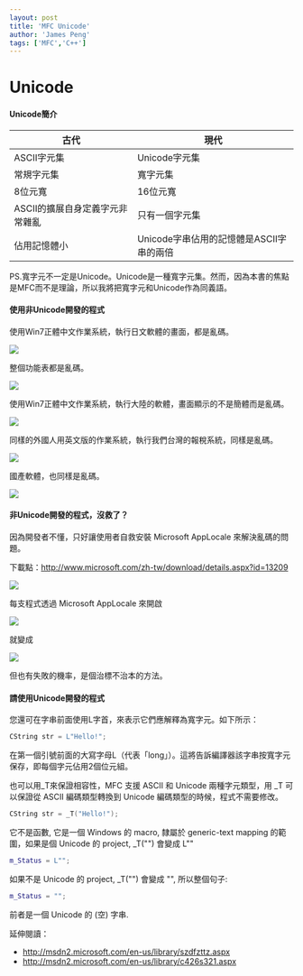 ```yaml
---
layout: post
title: 'MFC Unicode'
author: 'James Peng'
tags: ['MFC','C++']
---
```



# Unicode

#### Unicode簡介


| 古代 | 現代 |
| -- | -- |
| ASCII字元集 | Unicode字元集 |
| 常規字元集 | 寬字元集 |
| 8位元寬 | 16位元寬 |
| ASCII的擴展自身定義字元非常雜亂 | 只有一個字元集 |
| 佔用記憶體小 | Unicode字串佔用的記憶體是ASCII字串的兩倍 |


PS.寬字元不一定是Unicode。Unicode是一種寬字元集。然而，因為本書的焦點是MFC而不是理論，所以我將把寬字元和Unicode作為同義語。

#### 使用非Unicode開發的程式

使用Win7正體中文作業系統，執行日文軟體的畫面，都是亂碼。

![](http://i.imgur.com/gE2jcvV.jpg)

整個功能表都是亂碼。

![](http://i.imgur.com/hNMRfV4.jpg)

使用Win7正體中文作業系統，執行大陸的軟體，畫面顯示的不是簡體而是亂碼。

![](http://i.imgur.com/HjbntTu.png)

同樣的外國人用英文版的作業系統，執行我們台灣的報稅系統，同樣是亂碼。

![](http://i.imgur.com/VcgP2wI.png)

國產軟體，也同樣是亂碼。

![](http://i.imgur.com/LSvkLFn.jpg)

#### 非Unicode開發的程式，沒救了？

因為開發者不懂，只好讓使用者自救安裝 Microsoft AppLocale 來解決亂碼的問題。

下載點：http://www.microsoft.com/zh-tw/download/details.aspx?id=13209

![](http://i.imgur.com/w7Hm1Dq.gif)

每支程式透過 Microsoft AppLocale 來開啟

![](http://i.imgur.com/HjbntTu.png)

就變成

![](http://i.imgur.com/gadEZkn.png)

但也有失敗的機率，是個治標不治本的方法。



#### 請使用Unicode開發的程式



您還可在字串前面使用L字首，來表示它們應解釋為寬字元。如下所示：

~~~cpp
CString str = L"Hello!";
~~~

在第一個引號前面的大寫字母L（代表「long」）。這將告訴編譯器該字串按寬字元保存，即每個字元佔用2個位元組。


也可以用_T來保證相容性，MFC 支援 ASCII 和 Unicode 兩種字元類型，用 _T 可以保證從 ASCII 編碼類型轉換到 Unicode 編碼類型的時候，程式不需要修改。

~~~cpp
CString str = _T("Hello!");
~~~

它不是函數, 它是一個 Windows 的 macro, 隸屬於 generic-text mapping 的範圍，如果是個 Unicode 的 project, _T("") 會變成 L""

~~~cpp
m_Status = L"";
~~~

如果不是 Unicode 的 project, _T("") 會變成 "", 所以整個句子:

~~~cpp
m_Status = ""; 
~~~

前者是一個 Unicode 的 (空) 字串.


延伸閱讀：

* http://msdn2.microsoft.com/en-us/library/szdfzttz.aspx
* http://msdn2.microsoft.com/en-us/library/c426s321.aspx
